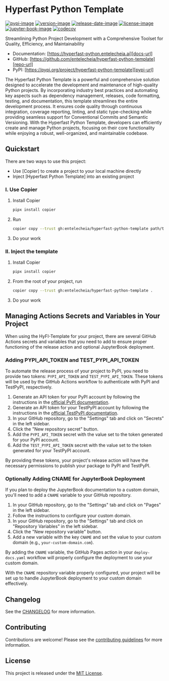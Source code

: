 # Hyperfast Python Template

[![pypi-image]][pypi-url]
[![version-image]][release-url]
[![release-date-image]][release-url]
[![license-image]][license-url]
[![jupyter-book-image]][docs-url]
[![codecov][codecov-image]][codecov-url]

<!-- Links: -->

[codecov-image]: https://codecov.io/gh/entelecheia/hyperfast-python-template/branch/main/graph/badge.svg?token=29NXUNQUBU
[codecov-url]: https://codecov.io/gh/entelecheia/hyperfast-python-template
[pypi-image]: https://img.shields.io/pypi/v/hyperfast-python-template
[license-image]: https://img.shields.io/github/license/entelecheia/hyperfast-python-template
[license-url]: https://github.com/entelecheia/hyperfast-python-template/blob/main/LICENSE
[version-image]: https://img.shields.io/github/v/release/entelecheia/hyperfast-python-template?sort=semver
[release-date-image]: https://img.shields.io/github/release-date/entelecheia/hyperfast-python-template
[release-url]: https://github.com/entelecheia/hyperfast-python-template/releases
[jupyter-book-image]: https://jupyterbook.org/en/stable/_images/badge.svg
[repo-url]: https://github.com/entelecheia/hyperfast-python-template
[pypi-url]: https://pypi.org/project/hyperfast-python-template
[docs-url]: https://hyperfast-python.entelecheia.ai
[changelog]: https://github.com/entelecheia/hyperfast-python-template/blob/main/CHANGELOG.md
[contributing guidelines]: https://github.com/entelecheia/hyperfast-python-template/blob/main/CONTRIBUTING.md

<!-- Links: -->

Streamlining Python Project Development with a Comprehensive Toolset for Quality, Efficiency, and Maintainability

- Documentation: [https://hyperfast-python.entelecheia.ai][docs-url]
- GitHub: [https://github.com/entelecheia/hyperfast-python-template][repo-url]
- PyPI: [https://pypi.org/project/hyperfast-python-template][pypi-url]

The Hyperfast Python Template is a powerful and comprehensive solution designed to accelerate the development and maintenance of high-quality Python projects. By incorporating industry best practices and automating key aspects such as dependency management, releases, code formatting, testing, and documentation, this template streamlines the entire development process. It ensures code quality through continuous integration, coverage reporting, linting, and static type-checking while providing seamless support for Conventional Commits and Semantic Versioning. With the Hyperfast Python Template, developers can efficiently create and manage Python projects, focusing on their core functionality while enjoying a robust, well-organized, and maintainable codebase.

## Quickstart

There are two ways to use this project:

- Use [Copier] to create a project to your local machine directly
- Inject [Hyperfast Python Template] into an existing project

### I. Use Copier

1. Install Copier
   ```bash
   pipx install copier
   ```
2. Run
   ```bash
   copier copy --trust gh:entelecheia/hyperfast-python-template path/to/destination
   ```
3. Do your work

### II. Inject the template

1. Install Copier
   ```bash
   pipx install copier
   ```
2. From the root of your project, run
   ```bash
   copier copy --trust gh:entelecheia/hyperfast-python-template .
   ```
3. Do your work

## Managing Actions Secrets and Variables in Your Project

When using the HyFI-Template for your project, there are several GitHub Actions secrets and variables that you need to add to ensure proper functioning of the release action and optional JupyterBook deployment.

### Adding PYPI_API_TOKEN and TEST_PYPI_API_TOKEN

To automate the release process of your project to PyPI, you need to provide two tokens: `PYPI_API_TOKEN` and `TEST_PYPI_API_TOKEN`. These tokens will be used by the GitHub Actions workflow to authenticate with PyPI and TestPyPI, respectively.

1. Generate an API token for your PyPI account by following the instructions in the [official PyPI documentation](https://pypi.org/manage/account/token/).
2. Generate an API token for your TestPyPI account by following the instructions in the [official TestPyPI documentation](https://test.pypi.org/manage/account/token/).
3. In your GitHub repository, go to the "Settings" tab and click on "Secrets" in the left sidebar.
4. Click the "New repository secret" button.
5. Add the `PYPI_API_TOKEN` secret with the value set to the token generated for your PyPI account.
6. Add the `TEST_PYPI_API_TOKEN` secret with the value set to the token generated for your TestPyPI account.

By providing these tokens, your project's release action will have the necessary permissions to publish your package to PyPI and TestPyPI.

### Optionally Adding CNAME for JupyterBook Deployment

If you plan to deploy the JupyterBook documentation to a custom domain, you'll need to add a `CNAME` variable to your GitHub repository.

1. In your GitHub repository, go to the "Settings" tab and click on "Pages" in the left sidebar.
2. Follow the instructions to configure your custom domain.
3. In your GitHub repository, go to the "Settings" tab and click on "Repository Variables" in the left sidebar.
4. Click the "New repository variable" button.
5. Add a new variable with the key `CNAME` and set the value to your custom domain (e.g., `your-custom-domain.com`).

By adding the `CNAME` variable, the GitHub Pages action in your `deploy-docs.yaml` workflow will properly configure the deployment to use your custom domain.

With the `CNAME` repository variable properly configured, your project will be set up to handle JupyterBook deployment to your custom domain effectively.

## Changelog

See the [CHANGELOG] for more information.

## Contributing

Contributions are welcome! Please see the [contributing guidelines] for more information.

## License

This project is released under the [MIT License][license-url].
